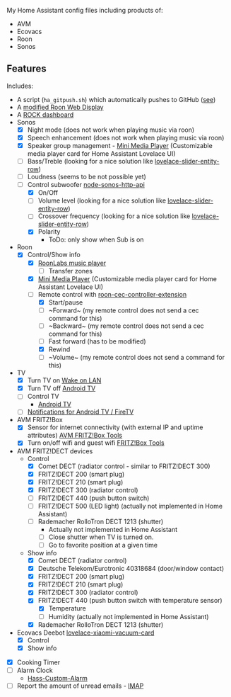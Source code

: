 My Home Assistant config files including products of:

* AVM
* Ecovacs
* Roon
* Sonos

## Features

Includes:
* A script (`ha_gitpush.sh`) which automatically pushes to GitHub ([see](https://peyanski.com/automatic-home-assistant-backup-to-github/))
* A [modified Roon Web Display](https://florib779.github.io/Roon/articles/roon-web-display.html)
* A [ROCK dashboard](https://florib779.github.io/Roon/articles/home-assistant-roon-rock-view.html)
* Sonos
  - [x] Night mode (does not work when playing music via roon)
  - [x] Speech enhancement (does not work when playing music via roon)
  - [x] Speaker group management - [Mini Media Player](https://github.com/kalkih/mini-media-player) (Customizable media player card for Home Assistant Lovelace UI)
  - [ ] Bass/Treble (looking for a nice solution like [lovelace-slider-entity-row](https://github.com/thomasloven/lovelace-slider-entity-row))
  - [ ] Loudness (seems to be not possible yet)
  - [ ] Control subwoofer [node-sonos-http-api](https://github.com/jishi/node-sonos-http-api)
    - [x] On/Off
    - [ ] Volume level (looking for a nice solution like [lovelace-slider-entity-row](https://github.com/thomasloven/lovelace-slider-entity-row))
    - [ ] Crossover frequency (looking for a nice solution like [lovelace-slider-entity-row](https://github.com/thomasloven/lovelace-slider-entity-row))
    - [x] Polarity
      - ToDo: only show when Sub is on
* Roon
  - [x] Control/Show info
    - [x] [RoonLabs music player](https://www.home-assistant.io/integrations/roon/)
      - [ ] Transfer zones
    - [x] [Mini Media Player](https://github.com/kalkih/mini-media-player) (Customizable media player card for Home Assistant Lovelace UI)
    - [ ] Remote control with [roon-cec-controller-extension](https://github.com/benjaminbellamy/roon-cec-controller-extension)
      - [x] Start/pause
      - [ ] ~Forward~ (my remote control does not send a cec command for this)
      - [ ] ~Backward~ (my remote control does not send a cec command for this)
      - [ ] Fast forward (has to be modified)
      - [x] Rewind
      - [ ] ~Volume~ (my remote control does not send a command for this)
* TV
  - [x] Turn TV on [Wake on LAN](https://www.home-assistant.io/integrations/wake_on_lan/)
  - [x] Turn TV off [Android TV](https://www.home-assistant.io/integrations/androidtv/)
  - [ ] Control TV
    - [Android TV](https://www.home-assistant.io/integrations/androidtv/)
  - [ ] [Notifications for Android TV / FireTV ](https://www.home-assistant.io/integrations/androidtv/)
* AVM FRITZ!Box
  - [x] Sensor for internet connectivity (with external IP and uptime attributes) [AVM FRITZ!Box Tools](https://www.home-assistant.io/integrations/fritz/)
  - [x] Turn on/off wifi and guest wifi [FRITZ!Box Tools](https://github.com/mammuth/ha-fritzbox-tools)
* AVM FRITZ!DECT devices
  * Control
    - [x] Comet DECT (radiator control - similar to FRITZ!DECT 300)
    - [x] FRITZ!DECT 200 (smart plug)
    - [x] FRITZ!DECT 210 (smart plug)
    - [x] FRITZ!DECT 300 (radiator control)
    - [ ] FRITZ!DECT 440 (push button switch)
    - [ ] FRITZ!DECT 500 (LED light) (actually not implemented in Home Assistant)
    - [ ] Rademacher RolloTron DECT 1213 (shutter)
      - Actually not implemented in Home Assistant
      - [ ] Close shutter when TV is turned on.
      - [ ] Go to favorite position at a given time
  * Show info
    - [x] Comet DECT (radiator control)
    - [x] Deutsche Telekom/Eurotronic 40318684 (door/window contact)
    - [x] FRITZ!DECT 200 (smart plug)
    - [x] FRITZ!DECT 210 (smart plug)
    - [x] FRITZ!DECT 300 (radiator control)
    - [x] FRITZ!DECT 440 (push button switch with temperature sensor)
      - [x] Temperature
      - [ ] Humidity (actually not implemented in Home Assistant)
    - [x] Rademacher RolloTron DECT 1213 (shutter)
* Ecovacs Deebot [lovelace-xiaomi-vacuum-card](https://github.com/benct/lovelace-xiaomi-vacuum-card)
  - [x] Control
  - [x] Show info
- [x] Cooking Timer
- [ ] Alarm Clock
  * [Hass-Custom-Alarm](https://github.com/akasma74/hass-custom-alarm)
- [ ] Report the amount of unread emails - [IMAP](https://www.home-assistant.io/integrations/imap/)